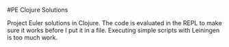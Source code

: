 #PE Clojure Solutions

Project Euler solutions in Clojure. The code is evaluated in the REPL to make sure it works before I put it in a file. 
Executing simple scripts with Leiningen is too much work.